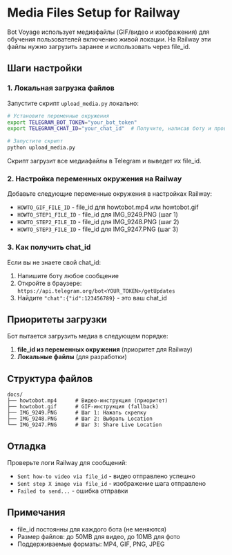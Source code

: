 # Media Files Setup for Railway

Bot Voyage использует медиафайлы (GIF/видео и изображения) для обучения пользователей включению живой локации. На Railway эти файлы нужно загрузить заранее и использовать через file_id.

## Шаги настройки

### 1. Локальная загрузка файлов

Запустите скрипт `upload_media.py` локально:

```bash
# Установите переменные окружения
export TELEGRAM_BOT_TOKEN="your_bot_token"
export TELEGRAM_CHAT_ID="your_chat_id"  # Получите, написав боту и проверив getUpdates

# Запустите скрипт
python upload_media.py
```

Скрипт загрузит все медиафайлы в Telegram и выведет их file_id.

### 2. Настройка переменных окружения на Railway

Добавьте следующие переменные окружения в настройках Railway:

- `HOWTO_GIF_FILE_ID` - file_id для howtobot.mp4 или howtobot.gif
- `HOWTO_STEP1_FILE_ID` - file_id для IMG_9249.PNG (шаг 1)
- `HOWTO_STEP2_FILE_ID` - file_id для IMG_9248.PNG (шаг 2)
- `HOWTO_STEP3_FILE_ID` - file_id для IMG_9247.PNG (шаг 3)

### 3. Как получить chat_id

Если вы не знаете свой chat_id:

1. Напишите боту любое сообщение
2. Откройте в браузере: `https://api.telegram.org/bot<YOUR_TOKEN>/getUpdates`
3. Найдите `"chat":{"id":123456789}` - это ваш chat_id

## Приоритеты загрузки

Бот пытается загрузить медиа в следующем порядке:

1. **file_id из переменных окружения** (приоритет для Railway)
2. **Локальные файлы** (для разработки)

## Структура файлов

```
docs/
├── howtobot.mp4      # Видео-инструкция (приоритет)
├── howtobot.gif      # GIF-инструкция (fallback)
├── IMG_9249.PNG      # Шаг 1: Нажать скрепку
├── IMG_9248.PNG      # Шаг 2: Выбрать Location
└── IMG_9247.PNG      # Шаг 3: Share Live Location
```

## Отладка

Проверьте логи Railway для сообщений:
- `Sent how-to video via file_id` - видео отправлено успешно
- `Sent step X image via file_id` - изображение шага отправлено
- `Failed to send...` - ошибка отправки

## Примечания

- file_id постоянны для каждого бота (не меняются)
- Размер файлов: до 50MB для видео, до 10MB для фото
- Поддерживаемые форматы: MP4, GIF, PNG, JPEG
